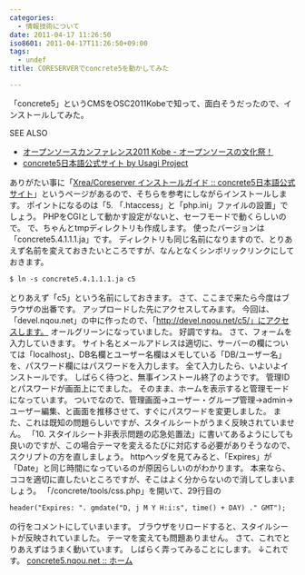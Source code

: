 ```yaml
---
categories:
  - 情報技術について
date: 2011-04-17 11:26:50
iso8601: 2011-04-17T11:26:50+09:00
tags:
  - undef
title: CORESERVERでconcrete5を動かしてみた

---
```


「concrete5」というCMSをOSC2011Kobeで知って、面白そうだったので、インストールしてみた。
<div>
<p>SEE ALSO</p>
<ul>
<li><a href="http://www.ospn.jp/osc2011-kobe/">オープンソースカンファレンス2011 Kobe - オープンソースの文化祭！</a></li>
<li><a href="http://concrete5-japan.org/">concrete5日本語公式サイト by Usagi Project</a></li>
</ul>
</div>


ありがたい事に「<a href="http://concrete5-japan.org/help/install/hosting/coreserver/">Xrea/Coreserver インストールガイド :: concrete5日本語公式サイト</a>」というページがあるので、そちらを参考にしながらインストールします。
ポイントになるのは「5. 「.htaccess」と「php.ini」ファイルの設置」でしょう。
PHPをCGIとして動かす設定がないと、セーフモードで動くらしいので。
で、ちゃんとtmpディレクトリも作成します。
使ったバージョンは「concrete5.4.1.1.1.ja」です。
ディレクトリも同じ名前になりますので、とりあえず名前を変えておきたいところですが、なんとなくシンボリックリンクにしておきます。
```default
$ ln -s concrete5.4.1.1.1.ja c5
```
とりあえず「c5」という名前にしておきます。
さて、ここまで来たら今度はブラウザの出番です。
アップロードした先にアクセスしてみます。
今回は、「devel.nqou.net」の中に作ったので、「http://devel.nqou.net/c5/」にアクセスします。
オールグリーンになっていました。
好調ですね。
さて、フォームを入力していきます。
サイト名とメールアドレスは適切に、サーバーの欄については「localhost」、DB名欄とユーザー名欄はメモしている「DB/ユーザー名」を、パスワード欄にはパスワードを入力します。
全て入力したら、いよいよインストールです。
しばらく待つと、無事インストール終了のようです。
管理IDとパスワードが画面上にでました。
そのまま、ホームを表示すると管理モードになっています。
ついでなので、管理画面→ユーザー・グループ管理→admin→ユーザー編集、と画面を推移させて、すぐにパスワードを変更しました。
また、これは既知の問題らしいですが、スタイルシートがうまく反映されていません。
「10. スタイルシート非表示問題の応急処置法」に書いてあるようにしても良いのですが、この場合テーマを変えるたびに対応する必要がありそうなので、スクリプトの方を直しましょう。
httpヘッダを見てみると、「Expires」が「Date」と同じ時間になっているのが原因らしいのがわかります。
本来なら、ココを適切に直したいところですが、そこはよく分からないので消してしまいましょう。
「/concrete/tools/css.php」を開いて、29行目の
```default
header("Expires: ". gmdate("D, j M Y H:i:s", time() + DAY) ." GMT");
```
の行をコメントにしていまいます。
ブラウザをリロードすると、スタイルシートが反映されていました。
テーマを変えても問題ありません。
さて、これでとりあえずはうまく動いています。
しばらく弄ってみることにします。
↓これです。
<a href="https://www.nqou.net">concrete5.nqou.net :: ホーム</a>
    	